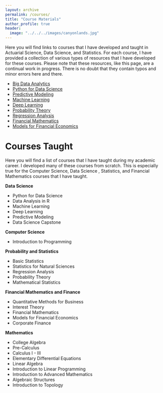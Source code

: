 ```yaml
---
layout: archive
permalink: /courses/
title: "Course Materials"
author_profile: true
header:
  image: "../../../images/canyonlands.jpg"
---
```


Here you will find links to courses that I have developed and taught in Actuarial Science, Data Science, and Statistics. For each course, I have provided a collection of various types of resources that I have developed for these courses. Please note that these resources, like this page, are a continual work in progress. There is no doubt that they contain typos and minor errors here and there.

+ [Big Data Analytics](courses/dsci417/bigdata.md)
+ [Python for Data Science](courses/dsci303/python.md)
+ [Predictive Modeling](courses/dsci412/predmod.md)
+ [Machine Learning](courses/dsci356/ml.md)
+ [Deep Learning](courses/dsci390/nnet.md)
+ [Probability Theory](courses/mth341/probability.md)
+ [Regression Analysis](courses/mth345/regression.md)
+ [Financial Mathematics](courses/mth324/financial_math.md)
+ [Models for Financial Economics](courses/mth326/mfe.md)


# Courses Taught
Here you will find a list of courses that I have taught during my academic career. I developed many of these courses from scratch. This is especially true for the Computer Science, Data Science , Statistics, and Financial Mathematics courses that I have taught.

<b>Data Science</b>
* Python for Data Science
* Data Analysis in R
* Machine Learning
* Deep Learning
* Predictive Modeling
* Data Science Capstone

<b>Computer Science</b>
* Introduction to Programming

<b>Probability and Statistics</b>
* Basic Statistics
* Statistics for Natural Sciences
* Regression Analysis
* Probability Theory
* Mathematical Statistics

<b>Financial Mathematics and Finance</b>
* Quantitative Methods for Business
* Interest Theory
* Financial Mathematics
* Models for Financial Economics
* Corporate Finance

<b>Mathematics</b>
* College Algebra
* Pre-Calculus
* Calculus I - III
* Elementary Differential Equations
* Linear Algebra
* Introduction to Linear Programming
* Introduction to Advanced Mathematics
* Algebraic Structures
* Introduction to Topology
